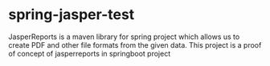# spring-jasper-test

JasperReports is a maven library for spring project which allows us to create PDF and other file formats from the given data.
This project is a proof of concept of jasperreports in springboot project
